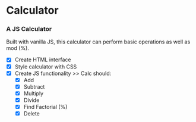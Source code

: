 # Calculator

### A JS Calculator

Built with vanilla JS, this calculator can perform basic operations as well as mod (%). 

* [x] Create HTML interface 
* [x] Style calculator with CSS
* [x] Create JS functionality >> Calc should:
    * [x] Add
    * [x] Subtract
    * [x] Multiply
    * [x] Divide
    * [x] Find Factorial (%)
    * [x] Delete